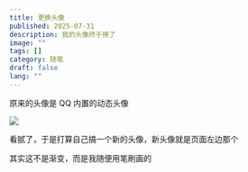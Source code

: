 ```yaml
---
title: 更换头像
published: 2025-07-31
description: 我的头像终于换了
image: ""
tags: []
category: 随笔
draft: false
lang: ""
---
```


原来的头像是 QQ 内置的动态头像

![](/img/avatar-old.gif)

看腻了，于是打算自己搞一个新的头像，新头像就是页面左边那个

其实这不是渐变，而是我随便用笔刷画的
